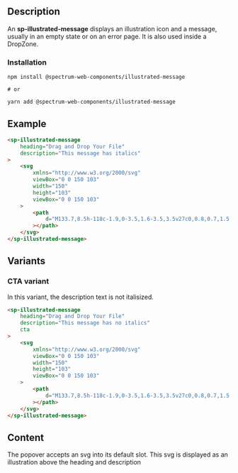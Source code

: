 ## Description

An **sp-illustrated-message** displays an illustration icon and a message, usually in an empty state or on an error page. It is also used inside a DropZone.

### Installation

```
npm install @spectrum-web-components/illustrated-message

# or

yarn add @spectrum-web-components/illustrated-message
```

## Example

```html
<sp-illustrated-message
    heading="Drag and Drop Your File"
    description="This message has italics"
>
    <svg
        xmlns="http://www.w3.org/2000/svg"
        viewBox="0 0 150 103"
        width="150"
        height="103"
        viewBox="0 0 150 103"
    >
        <path
            d="M133.7,8.5h-118c-1.9,0-3.5,1.6-3.5,3.5v27c0,0.8,0.7,1.5,1.5,1.5s1.5-0.7,1.5-1.5V23.5h119V92c0,0.3-0.2,0.5-0.5,0.5h-118c-0.3,0-0.5-0.2-0.5-0.5V69c0-0.8-0.7-1.5-1.5-1.5s-1.5,0.7-1.5,1.5v23c0,1.9,1.6,3.5,3.5,3.5h118c1.9,0,3.5-1.6,3.5-3.5V12C137.2,10.1,135.6,8.5,133.7,8.5z M15.2,21.5V12c0-0.3,0.2-0.5,0.5-0.5h118c0.3,0,0.5,0.2,0.5,0.5v9.5H15.2z M32.6,16.5c0,0.6-0.4,1-1,1h-10c-0.6,0-1-0.4-1-1s0.4-1,1-1h10C32.2,15.5,32.6,15.9,32.6,16.5z M13.6,56.1l-8.6,8.5C4.8,65,4.4,65.1,4,65.1c-0.4,0-0.8-0.1-1.1-0.4c-0.6-0.6-0.6-1.5,0-2.1l8.6-8.5l-8.6-8.5c-0.6-0.6-0.6-1.5,0-2.1c0.6-0.6,1.5-0.6,2.1,0l8.6,8.5l8.6-8.5c0.6-0.6,1.5-0.6,2.1,0c0.6,0.6,0.6,1.5,0,2.1L15.8,54l8.6,8.5c0.6,0.6,0.6,1.5,0,2.1c-0.3,0.3-0.7,0.4-1.1,0.4c-0.4,0-0.8-0.1-1.1-0.4L13.6,56.1z"
        ></path>
    </svg>
</sp-illustrated-message>
```

## Variants

### CTA variant

In this variant, the description text is not italisized.

```html
<sp-illustrated-message
    heading="Drag and Drop Your File"
    description="This message has no italics"
    cta
>
    <svg
        xmlns="http://www.w3.org/2000/svg"
        viewBox="0 0 150 103"
        width="150"
        height="103"
        viewBox="0 0 150 103"
    >
        <path
            d="M133.7,8.5h-118c-1.9,0-3.5,1.6-3.5,3.5v27c0,0.8,0.7,1.5,1.5,1.5s1.5-0.7,1.5-1.5V23.5h119V92c0,0.3-0.2,0.5-0.5,0.5h-118c-0.3,0-0.5-0.2-0.5-0.5V69c0-0.8-0.7-1.5-1.5-1.5s-1.5,0.7-1.5,1.5v23c0,1.9,1.6,3.5,3.5,3.5h118c1.9,0,3.5-1.6,3.5-3.5V12C137.2,10.1,135.6,8.5,133.7,8.5z M15.2,21.5V12c0-0.3,0.2-0.5,0.5-0.5h118c0.3,0,0.5,0.2,0.5,0.5v9.5H15.2z M32.6,16.5c0,0.6-0.4,1-1,1h-10c-0.6,0-1-0.4-1-1s0.4-1,1-1h10C32.2,15.5,32.6,15.9,32.6,16.5z M13.6,56.1l-8.6,8.5C4.8,65,4.4,65.1,4,65.1c-0.4,0-0.8-0.1-1.1-0.4c-0.6-0.6-0.6-1.5,0-2.1l8.6-8.5l-8.6-8.5c-0.6-0.6-0.6-1.5,0-2.1c0.6-0.6,1.5-0.6,2.1,0l8.6,8.5l8.6-8.5c0.6-0.6,1.5-0.6,2.1,0c0.6,0.6,0.6,1.5,0,2.1L15.8,54l8.6,8.5c0.6,0.6,0.6,1.5,0,2.1c-0.3,0.3-0.7,0.4-1.1,0.4c-0.4,0-0.8-0.1-1.1-0.4L13.6,56.1z"
        ></path>
    </svg>
</sp-illustrated-message>
```

## Content

The popover accepts an svg into its default slot. This svg is displayed as an illustration above the heading and description
